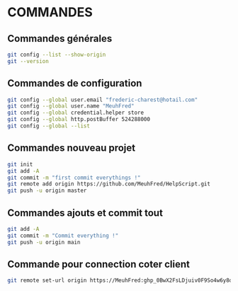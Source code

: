 # COMMANDES

## Commandes générales
```bash
git config --list --show-origin
git --version
```

## Commandes de configuration
```bash
git config --global user.email "frederic-charest@hotail.com"
git config --global user.name "MeuhFred"
git config --global credential.helper store
git config --global http.postBuffer 524288000
git config --global --list
```

## Commandes nouveau projet
```bash
git init
git add -A
git commit -m "first commit everythings !"
git remote add origin https://github.com/MeuhFred/HelpScript.git
git push -u origin master
```

## Commandes ajouts et commit tout
```bash 
git add -A
git commit -m "Commit everything !"
git push -u origin main
```

## Commande pour connection coter client
```bash 
git remote set-url origin https://MeuhFred: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@github.com/MeuhFred/HelpScript.git
```

